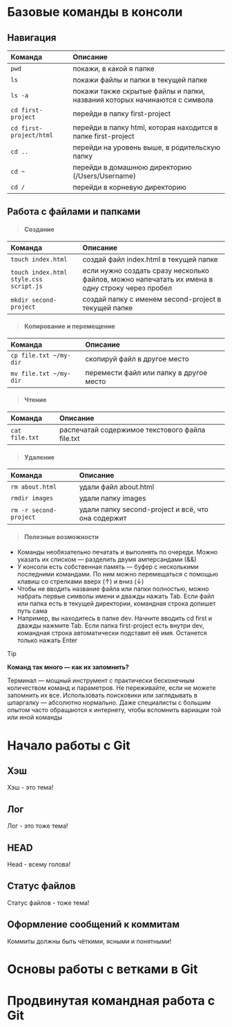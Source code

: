 # Базовые команды в консоли

## Навигация
| Команда | Описание |
|:-----|:-----------|
|     `pwd`                   | покажи, в какой я папке                                                   |
|     `ls`                    | покажи файлы и папки в текущей папке                                      |
|     `ls -a`                 | покажи также скрытые файлы и папки, названия которых начинаются с символа |
|     `cd first-project`      | перейди в папку first-project                                             |
|     `cd first-project/html` | перейди в папку html, которая находится в папке first-project             |
|     `cd ..`                 | перейди на уровень выше, в родительскую папку                             |
|     `cd ~`                  | перейди в домашнюю директорию (/Users/Username)                           |
|     `cd /`                  | перейди в корневую директорию      

## Работа с файлами и папками

> #### Создание
| Команда | Описание |
|:-----|:-----------|
|     `touch index.html`                     | создай файл index.html в текущей папке               |
|     `touch index.html style.css script.js` | если нужно создать сразу несколько файлов, можно напечатать их имена в одну строку через пробел                                                                                 |
|     `mkdir second-project`                 | создай папку с именем second-project в текущей папке |

> #### Копирование и перемещение
| Команда | Описание |
|:-----|:-----------|
|     `cp file.txt ~/my-dir` | скопируй файл в другое место            |
|     `mv file.txt ~/my-dir` | перемести файл или папку в другое место |

> #### Чтение
| Команда | Описание |
|:-----|:-----------|
|     `cat file.txt` | распечатай содержимое текстового файла file.txt |

> #### Удаление
| Команда | Описание |
|:-----|:-----------|
|     `rm about.html`        | удали файл about.html |
|     `rmdir images`         | удали папку images |
|     `rm -r second-project` | удали папку second-project и всё, что она содержит |

> #### Полезные возможности
- Команды необязательно печатать и выполнять по очереди. Можно указать их списком — разделить двумя амперсандами (&&)
- У консоли есть собственная память — буфер с несколькими последними командами. По ним можно перемещаться с помощью клавиш со стрелками вверх (↑) и вниз (↓)
- Чтобы не вводить название файла или папки полностью, можно набрать первые символы имени и дважды нажать Tab. Если файл или папка есть в текущей директории, командная строка допишет путь сама
- Например, вы находитесь в папке dev. Начните вводить cd first и дважды нажмите Tab. Если папка first-project есть внутри dev, командная строка автоматически подставит её имя. Останется только нажать Enter

> [!TIP]
> **Команд так много — как их запомнить?**
>
> Терминал — мощный инструмент с практически бесконечным количеством команд и параметров. Не переживайте, если не можете запомнить их все. Использовать поисковики или заглядывать в шпаргалку — абсолютно нормально. Даже специалисты с большим опытом часто обращаются к интернету, чтобы вспомнить вариации той или иной команды


# Начало работы с Git
## Хэш 
Хэш - это тема!

## Лог 
Лог - это тоже тема!

## HEAD
Head - всему голова!

## Статус файлов
Статус файлов - тоже тема!

## Оформление сообщений к коммитам
Коммиты должны быть чёткими, ясными и понятными!


# Основы работы с ветками в Git

# Продвинутая командная работа с Git






























